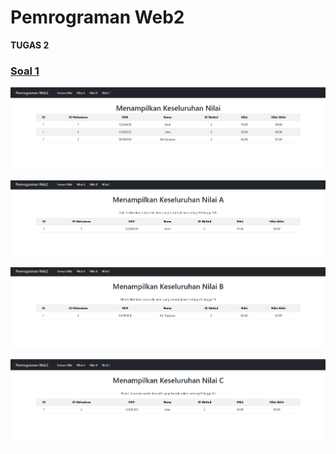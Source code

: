 # Pemrograman Web2
__TUGAS 2__
###  <u>Soal 1</u>

![alt text](/img/allNilai.png)

![alt text](/img/nilaiA.png)

![alt text](/img/nilaiB.png)

![alt text](/img/nilaiC.png)
